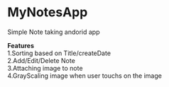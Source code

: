 # MyNotesApp
Simple Note taking andorid app

**Features** <br />
1.Sorting based on Title/createDate <br />
2.Add/Edit/Delete Note <br />
3.Attaching image to note <br />
4.GrayScaling image when user touchs on the image <br />

